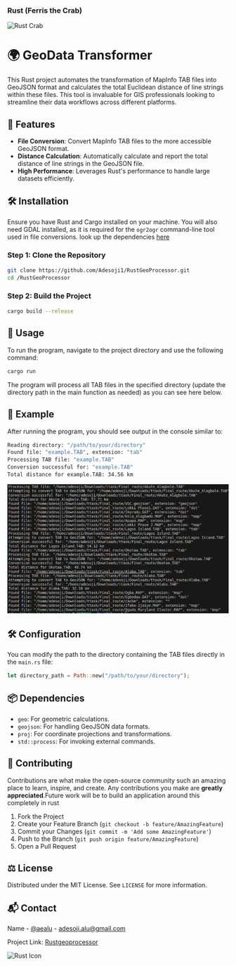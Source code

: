 ### Rust (Ferris the Crab)
![Rust Crab](https://encrypted-tbn0.gstatic.com/images?q=tbn:ANd9GcTtajcaC2iUAkiRQJc9bfE-FzMxW5_gGyiXvw&s)

# 🌍 GeoData Transformer

This Rust project automates the transformation of MapInfo TAB files into GeoJSON format and calculates the total Euclidean distance of line strings within these files. This tool is invaluable for GIS professionals looking to streamline their data workflows across different platforms.

## 🚀 Features

- **File Conversion**: Convert MapInfo TAB files to the more accessible GeoJSON format.
- **Distance Calculation**: Automatically calculate and report the total distance of line strings in the GeoJSON file.
- **High Performance**: Leverages Rust's performance to handle large datasets efficiently.

## 🛠️ Installation

Ensure you have Rust and Cargo installed on your machine. You will also need GDAL installed, as it is required for the `ogr2ogr` command-line tool used in file conversions. look up the dependencies  [here](Cargo.toml)

### Step 1: Clone the Repository

```bash
git clone https://github.com/Adesoji1/RustGeoProcessor.git
cd /RustGeoProcessor
```

### Step 2: Build the Project

```bash
cargo build --release
```

## 🔧 Usage

To run the program, navigate to the project directory and use the following command:

```bash
cargo run
```

The program will process all TAB files in the specified directory (update the directory path in the main function as needed) as you can see here below.

## 📄 Example

After running the program, you should see output in the console similar to:

```bash
Reading directory: "/path/to/your/directory"
Found file: "example.TAB", extension: "tab"
Processing TAB file: "example.TAB"
Conversion successful for: "example.TAB"
Total distance for example.TAB: 34.56 km
```

![image](Pasted_image.png)

## 🛠 Configuration

You can modify the path to the directory containing the TAB files directly in the `main.rs` file:

```rust
let directory_path = Path::new("/path/to/your/directory");
```

## 📦 Dependencies

- `geo`: For geometric calculations.
- `geojson`: For handling GeoJSON data formats.
- `proj`: For coordinate projections and transformations.
- `std::process`: For invoking external commands.

## 🤝 Contributing

Contributions are what make the open-source community such an amazing place to learn, inspire, and create. Any contributions you make are **greatly appreciated**.Future work will be to build an application around this completely in rust

1. Fork the Project
2. Create your Feature Branch (`git checkout -b feature/AmazingFeature`)
3. Commit your Changes (`git commit -m 'Add some AmazingFeature'`)
4. Push to the Branch (`git push origin feature/AmazingFeature`)
5. Open a Pull Request

## ⚖️ License

Distributed under the MIT License. See `LICENSE` for more information.

## 📬 Contact

 Name - [@aealu](https://twitter.com/aealu) - <adesoji.alu@gmail.com>

Project Link: [Rustgeoprocessor](https://github.com/Adesoji1/RustGeoProcessor)

![Rust Icon](https://upload.wikimedia.org/wikipedia/commons/d/d5/Rust_programming_language_black_logo.svg)
